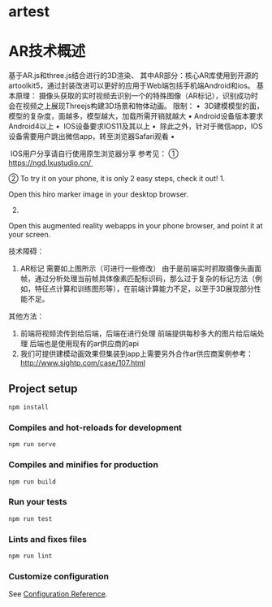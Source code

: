 # artest

# AR技术概述
基于AR.js和three.js结合进行的3D渲染、
其中AR部分：核心AR库使用到开源的artoolkit5，通过封装改进可以更好的应用于Web端包括手机端Android和ios。
基本原理：
摄像头获取的实时视频去识别一个的特殊图像（AR标记），识别成功时会在视频之上展现Threejs构建3D场景和物体动画。
限制：
•	 3D建模模型的面，模型的复杂度，面越多，模型越大，加载所需开销就越大
•	Android设备版本要求Android4以上
•	 IOS设备要求IOS11及其以上
•	 除此之外，针对于微信app，IOS设备需要用户跳出微信app，转至浏览器Safari观看
•	

 IOS用户分享请自行使用原生浏览器分享
参考见：
①	https://ngd.lxustudio.cn/ 

②	To try it on your phone, it is only 2 easy steps, check it out!
1.	

Open this hiro marker image in your desktop browser. 


2.	

Open this augmented reality webapps in your phone browser, and point it at your screen. 

技术障碍：
1.	AR标记 需要如上图所示（可进行一些修改） 由于是前端实时抓取摄像头画面帧，通过分析处理当前帧具体像素匹配标识码，那么过于复杂的标记方法（例如，特征点计算和训练图形等），在前端计算能力不足，以至于3D展现部分性能不足。

其他方法：
1.	前端将视频流传到给后端，后端在进行处理 前端提供每秒多大的图片给后端处理 后端也是使用现有的ar供应商的api
2.	我们可提供建模动画效果但集装到app上需要另外合作ar供应商案例参考：http://www.sightp.com/case/107.html


## Project setup
```
npm install
```

### Compiles and hot-reloads for development
```
npm run serve
```

### Compiles and minifies for production
```
npm run build
```

### Run your tests
```
npm run test
```

### Lints and fixes files
```
npm run lint
```

### Customize configuration
See [Configuration Reference](https://cli.vuejs.org/config/).
